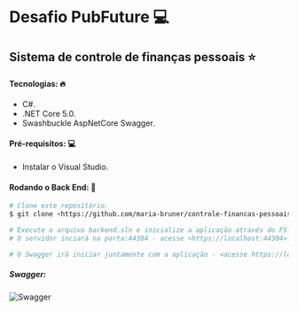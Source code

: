 # Desafio PubFuture 💻  

## Sistema de controle de finanças pessoais ⭐

#### Tecnologias: 🔥
- C#.
- .NET Core 5.0.
- Swashbuckle AspNetCore Swagger.

#### Pré-requisitos: 💻
- Instalar o Visual Studio.

#### Rodando o Back End: 🚀 

```bash
# Clone este repositório.
$ git clone <https://github.com/maria-bruner/controle-financas-pessoais>

# Execute o arquivo backend.sln e inicialize a aplicação através do F5.
# O servidor inciará na porta:44304 - acesse <https://localhost:44304>.

# O Swagger irá iniciar juntamente com a aplicação - <acesse https://localhost:44304/swagger/index.html>
```

##### Swagger:
![Swagger](https://user-images.githubusercontent.com/82327108/149672525-0a264d0a-6377-4071-9d2a-99ac855a3b2d.png)
